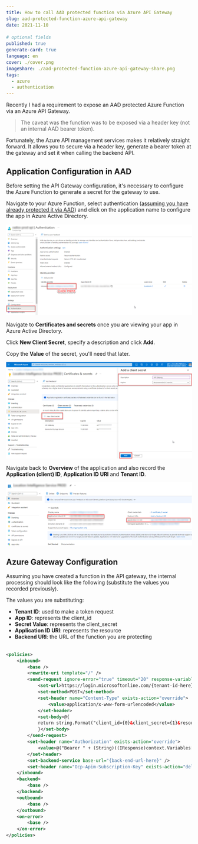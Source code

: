 ```yaml
---
title: How to call AAD protected function via Azure API Gateway
slug: aad-protected-function-azure-api-gateway
date: 2021-11-10

# optional fields
published: true
generate-card: true
language: en
cover: ./cover.png
imageShare: ./aad-protected-function-azure-api-gateway-share.png
tags:
  - azure
  - authentication
---
```


Recently I had a requirement to expose an AAD protected Azure Function via an Azure API Gateway.

> The caveat was the function was to be exposed via a header key (not an internal AAD bearer token).

Fortunately, the Azure API management services makes it relatively straight forward. It allows you to secure via a header key, generate a bearer token at the gateway and set it when calling the backend API.

## Application Configuration in AAD

Before setting the API Gateway configuration, it's necessary to configure the Azure Function to generate a secret for the gateway to use.

Navigate to your Azure Function, select authentication ([assuming you have already protected it via AAD](/how-to-protect-an-azure-function-with-aad)) and click on the application name to configure the app in Azure Active Directory.

![Azure Function Authentication](./images/azure-function-auth.png)

Navigate to **Certificates and secrets** once you are viewing your app in Azure Active Directory.

Click **New Client Secret**, specify a description and click **Add**.

Copy the **Value** of the secret, you'll need that later.

![AAD App Config](./images/app-config.png)

Navigate back to **Overview** of the application and also record the **Application (client) ID**, **Application ID URI** and **Tenant ID**.

![AAD App ID](./images/app-id.png)

## Azure Gateway Configuration

Assuming you have created a function in the API gateway, the internal processing should look like the following (substitute the values you recorded previously).

The values you are substituting:

- **Tenant ID**: used to make a token request
- **App ID**: represents the client_id
- **Secret Value**: represents the client_secret
- **Application ID URI**: represents the resource
- **Backend URI**: the URL of the function you are protecting

```xml

<policies>
    <inbound>
        <base />
        <rewrite-uri template="/" />
        <send-request ignore-error="true" timeout="20" response-variable-name="bearerToken" mode="new">
            <set-url>https://login.microsoftonline.com/{tenant-id-here}/oauth2/token</set-url>
            <set-method>POST</set-method>
            <set-header name="Content-Type" exists-action="override">
                <value>application/x-www-form-urlencoded</value>
            </set-header>
            <set-body>@{
            return string.Format("client_id={0}&client_secret={1}&resource={2}&grant_type=client_credentials", "{app-id-here}", "{secret-id-here}", "{application-id-uri-here}");
            }</set-body>
        </send-request>
        <set-header name="Authorization" exists-action="override">
            <value>@("Bearer " + (String)((IResponse)context.Variables["bearerToken"]).Body.As<JObject>()["access_token"])</value>
        </set-header>
        <set-backend-service base-url="{back-end-url-here}" />
        <set-header name="Ocp-Apim-Subscription-Key" exists-action="delete" />
    </inbound>
    <backend>
        <base />
    </backend>
    <outbound>
        <base />
    </outbound>
    <on-error>
        <base />
    </on-error>
</policies>

```
